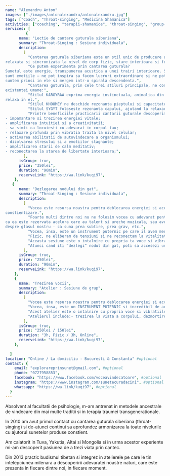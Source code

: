 ```yaml
---
name: "Alexandru Anton"
images: ["./images/antonalexandru/antonalexandru.jpg"]
tags: ["Coach", "Throat-singing", "Medicina Shamanica"]
activities: ["coaching", "terapii-shamanice", "throat-singing", "group-throat-singing","group-alteservicii", "alte-servicii"]
services: [
         {
      name: "Lectie de cantare guturala siberiana",
      summary: "Throat-Singing : Sesiune individuala",
      description:
        [
          "Cantarea guturala siberiana este un stil unic de producere a sunetelor, care necesita o prezenta
relaxata si sincronizata la nivel de corp fizic, stare interioara si focus mental.",
          "Ce putem experimenta prin cantarea guturala?
Sunetul este energie, transpunerea acustica a unei trairi interioare. Stim cu totii ce puternice
sunt emotiile – ne pot inspira sa facem lucruri extraordinare si ne pot distruge, atunci cand
suntem prinsi in ele si mergem intr-o spirala descendenta.",
          "Cantarea guturala, prin cele trei stiluri principale, ne conecteaza la trei paliere esentiale ale
existentei umane:",
          "Stilul KARGYRAA exprima energia instinctuala, animalica din abdomenul inferior si de la baza coloanei. Atunci cand nu ne asumam aceste forte din interiorul nostru, ele ne controleaza si ne imping de la spate ca niste stihii veritabile. Cand devenim constienti de ele si le exprimam, ne recuperam un rezervor imens de vitalitate, creativitate, inradacinare, incredere, abundenta, stabilitate. Simtim palpabil ca avem un loc pe pamant si ca ne putem
relaxa in el.",
          "Stilul KHOOMEY ne deschide rezonanta pieptului si capacitatea noastra imensa de a genera iubire, caldura, afectiune, acceptare, alinare – ca si cum ne amintim ca fiecare durere isi are cantecul ei de leagan.",
          "Stilul SYGYT foloseste rezonanta capului, ajutand la relaxarea si energizarea profunda a creierului, dar si a glandei pineale si pituitare.",
          "Printre beneficiile practicarii cantarii guturale descoperim:
- impamantare si trezirea energiei vitale;
- amplificarea intuitiei si a creativitatii;
- sa simti ca locuiesti cu adevarat in corpul tau;
- relaxare profunda prin vibratia traita la nivel celular;
- activarea abilitatii de autovindecare a organismului;
- dizolvarea stresului si a emotiilor stagnante;
- amplificarea starii de calm meditativ;
- reconectarea la starea de libertate interioara;",
        ],
      isGroup: true,
      price: "350lei",
      duration: "90min",
      reserveLink: "https://wa.link/kuqi97",
    },
   {
      name: "Dezlegarea nodului din gat",
      summary: "Throat-Singing : Sesiune individuala",
      description:
        [
          "Vocea este resursa noastra pentru deblocarea energiei si accesarea experientelor de
constientizare.",
          "Foarte multi dintre noi nu ne folosim vocea cu adevarat pentru ca undeva, candva, am invatat
ca ea este rezervata acelora care au talent si ureche muzicala, sau avem convingeri negative
despre glasul nostru - ca suna prea subtire, prea grav, etc.",
          "Vocea, insa, este un instrument puternic pe care il avem mereu cu noi.",
          "Fizic, ne eliberam de tensiuni si ne reconectam la vitalitatea si inteligenta corpului. Emotional, dizolvam din trairile reprimate, frustrari, neimpliniri. Mental, putem sa ne depasim inhibitiile si indoielile despre potentialul nostru.",
          "Aceasta sesiune este o intalnire cu propria ta voce si vibratiile ei, pe care le poti folosi in scopul relaxarii si al autocunoasterii. Poti descoperi corpul ca pe o complexa cutie de rezonanta, poti simti cum sunetul curge prin el si rezoneaza in spatiul tau interior.",
          "Atunci cand iti “dezlegi” nodul din gat, poti sa accesezi un nou nivel de libertate in privinta exprimarii, poti descoperi mai multa incredere in starea ta spontana de flux plina de inspiratie si autenticitate.",
        ],
      isGroup: true,
      price: "250lei",
      duration: "90min",
      reserveLink: "https://wa.link/kuqi97",
    },
    {
      name: "Trezirea vocii",
      summary: "Atelier : Sesiune de grup",
      description:
        [
          "Vocea este resursa noastra pentru deblocarea energiei si accesarea experientelor de constientizare. Foarte multi dintre noi nu ne folosim vocea cu adevarat pentru ca undeva, candva, am invatat ca ea este rezervata acelora care au talent si ureche muzicala...sau avem convingeri negative despre glasul nostru - ca suna prea subtire, prea nu stiu cum....",
          "Vocea, insa, este un INSTRUMENT PUTERNIC si incredibil de accesibil. La nivel FIZIC ne eliberam de tensiuni si ne reconectam la vitalitatea si inteligenta corpului. EMOTIONAL, dizolvam din trairile reprimate, frustrari, neimpliniri. Pe plan MENTAL putem sa ne depasim inhibitiile si indoielile despre potentialul nostru.",
          "Acest atelier este o intalnire cu propria voce si vibratiile ei, pe care le putem folosi in scopul relaxarii si al autocunoasterii. Descoperim corpul ca pe o complexa cutie de rezonanta si simtim cum sunetul curge prin el si interactioneaza cu tot ce avem in interiorul nostru, cu bucuriile, greutatile si mai ales cu necunoscutul. Vocea noastra este o manifestare vie - atunci cand ii oferim spatiu ne poate aduce si mai multa prospetime si vitalitate, dar nu in ultimul rand capacitatea de a ne conecta autentic cu cei din jurul nostru.",
          "Atelierul include:- trezirea la viata a corpului, dezmortirea!, - deblocare respiratiei, sora geamana a vocii, - descoperirea muschiului vocii , - amplificarea capacitatii de exprimare, - practici de imprietenire cu propria voce-uau, - suport de curs video cu exercitii pentru practica zilnica",
        ],
      isGroup: true,
      price: "250lei / 150lei",
      duration: "3h, Fizic / 3h, Online",
      reserveLink: "https://wa.link/kuqi97",
    },
     
  ]
location: "Online / La domiciliu - Bucuresti & Constanta" #optional
contact: {
    email: "explorareprinsunet@gmail.com", #optional
    phone: "0727958853",
    facebook: "https://www.facebook.com/voceavindecatoare", #optional
    instagram: "https://www.instagram.com/sunetecuradacini", #optional
    whatsapp: "https://wa.link/kuqi97", #optional
  }
---
```


Absolvent al facultatii de psihologie, m-am antrenat in metodele ancestrale de vindecare din mai multe traditii si in terapia traumei transgenerationale.

In 2010 am avut primul contact cu cantarea guturala siberiana (throat-singing) si de-atunci continui sa aprofundez armonizarea la toate nivelurile cu ajutorul sunetelor produse constient.

Am calatorit in Tuva, Yakutia, Altai si Mongolia si in urma acestor experiente mi-am descoperit pasiunea de a trezi viata prin cantec. 

Din 2013 practic budismul tibetan si integrez in atelierele pe care le tin intelepciunea milenara a descoperirii adevaratei noastre naturi, care este prezenta in fiecare dintre noi, in fiecare moment.
